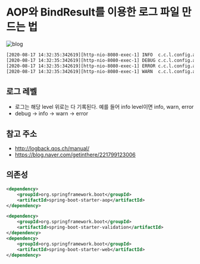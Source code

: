 # AOP와 BindResult를 이용한 로그 파일 만드는 법

![blog](https://postfiles.pstatic.net/MjAyMDA4MTdfOTQg/MDAxNTk3NjQyNzU1MjY1.wegGpyy9N6Z2jnUqWWC8yz2nezoUqfhIUpC4NSQVDxcg.7Q2Pdnza4II3ggt5MeI0SIxM-eVKdgUq62QsHSnvO58g.PNG.getinthere/Screenshot_38.png?type=w773)

```xml
[2020-08-17 14:32:35:342619][http-nio-8080-exec-1] INFO  c.c.l.config.aop.warn.BindingAdvice - 인포 찍혀?
[2020-08-17 14:32:35:342619][http-nio-8080-exec-1] DEBUG c.c.l.config.aop.warn.BindingAdvice - 디버그 찍혀?
[2020-08-17 14:32:35:342619][http-nio-8080-exec-1] ERROR c.c.l.config.aop.warn.BindingAdvice - 에러 찍혀?
[2020-08-17 14:32:35:342619][http-nio-8080-exec-1] WARN  c.c.l.config.aop.warn.BindingAdvice - com.cos.logtest.controller.IndexController : user() 올바른 형식의 이메일 주소여야 합니다
```

## 로그 레벨

- 로그는 해당 level 위로는 다 기록된다. 예를 들어 info level이면 info, warn, error
- debug → info → warn → error

## 참고 주소

- http://logback.qos.ch/manual/
- https://blog.naver.com/getinthere/221799123006

## 의존성

```xml
<dependency>
	<groupId>org.springframework.boot</groupId>
	<artifactId>spring-boot-starter-aop</artifactId>
</dependency>

<dependency>
	<groupId>org.springframework.boot</groupId>
	<artifactId>spring-boot-starter-validation</artifactId>
</dependency>
<dependency>
	<groupId>org.springframework.boot</groupId>
	<artifactId>spring-boot-starter-web</artifactId>
</dependency>
```
